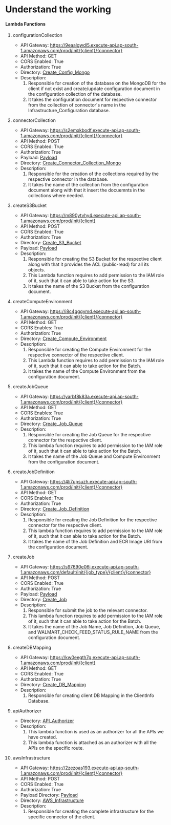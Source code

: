 # Understand the working

#### Lambda Functions
1. configurationCollection
    - API Gateway: https://9eaalgwdl5.execute-api.ap-south-1.amazonaws.com/prod/init/{client}/{connector}
    - API Method: GET
    - CORS Enabled: True
    - Authorization: True
    - Directory: [Create_Config_Mongo](Create_Config_Mongo)
    - Description: 
        1. Responsible for creation of the database on the MongoDB for the client if not exist and create/update configuration document in the configuration collection of the database.
        2. It takes the configuration document for respective connector from the collection of connector's name in the Infrastructure_Configuration database.

2. connectorCollection
    - API Gateway: https://s2emxkbodf.execute-api.ap-south-1.amazonaws.com/prod/init/{client}/{connector}
    - API Method: POST
    - CORS Enabled: True
    - Authorization: True
    - Payload: [Payload](Payloads/connectorCollectionPayload.md)
    - Directory: [Create_Connector_Collection_Mongo](Create_Connector_Collection_Mongo)
    - Description:
        1. Responsible for the creation of the collections required by the respective connector in the database.
        2. It takes the name of the collection from the configuration document along with that it insert the docuemnts in the collections where needed.

3. createS3Bucket
    - API Gateway: https://m890ytvhy4.execute-api.ap-south-1.amazonaws.com/prod/init/{client}
    - API Method: POST
    - CORS Enabled: True
    - Authorization: True
    - Directory: [Create_S3_Bucket](Create_S3_Bucket)
    - Payload: [Payload](Payloads/s3BucketPayload.md) 
    - Description:
        1. Responsible for creating the S3 Bucket for the respective client along with that it provides the ACL (public-read) for all its objects.
        2. This Lambda function requires to add permission to the IAM role of it, such that it can able to take action for the S3.
        3. It takes the name of the S3 Bucket from the configuration document.

4. createComputeEnvironment
    - API Gateway: https://i8c4gggymd.execute-api.ap-south-1.amazonaws.com/prod/init/{client}/{connector}
    - API Method: GET
    - CORS Enables: True
    - Authorization: True
    - Directory: [Create_Compute_Environment](Create_Compute_Environment)
    - Description:
        1. Responsible for creating the Compute Environment for the respective connector of the respective client.
        2. This Lambda function requires to add permission to the IAM role of it, such that it can able to take action for the Batch.
        3. It takes the name of the Compute Environment from the configuration document.

5. createJobQueue
    - API Gateway: https://yarbf8k83a.execute-api.ap-south-1.amazonaws.com/prod/init/{client}/{connector}
    - API Method: GET
    - CORS Enables: True
    - Authorization: True
    - Directory: [Create_Job_Queue](Create_Job_Queue)
    - Description:
        1. Responsible for creating the Job Queue for the respective connector for the respective client.
        2. This lambda function requires to add permission to the IAM role of it, such that it can able to take action for the Batch.
        3. It takes the name of the Job Queue and Compute Environment from the configuration document.

6. createJobDefinition
    - API Gateway: https://4li7upsuzh.execute-api.ap-south-1.amazonaws.com/prod/init/{client}/{connector}
    - API Method: GET
    - CORS Enabled: True
    - Authorization: True
    - Directory: [Create_Job_Definition](Create_Job_Definition)
    - Description:
        1. Responsible for creating the Job Definition for the respective connector for the respective client.
        2. This lambda function requires to add permission to the IAM role of it, such that it can able to take action for the Batch.
        3. It takes the name of the Job Definition and ECR Image URI from the configuration document.

7. createJob
    - API Gateway: https://s97690e06j.execute-api.ap-south-1.amazonaws.com/default/init/{job_type}/{client}/{connector}
    - API Method: POST
    - CORS Enabled: True
    - Authorization: True
    - Payload: [Payload](Payloads/createJobPayload.md)
    - Directory: [Create_Job](Create_Job)
    - Description:
        1. Responsible for submit the job to the relevant connector.
        2. This lambda function requires to add permission to the IAM role of it, such that it can able to take action for the Batch.
        3. It takes the name of the Job Name, Job Definition, Job Queue, and WALMART_CHECK_FEED_STATUS_RULE_NAME from the configuration document.

8. createDBMapping
    - API Gateway: https://kw0eegth7g.execute-api.ap-south-1.amazonaws.com/prod/init/{client}
    - API Method: GET
    - CORS Enabled: True
    - Authorization: True
    - Directory: [Create_DB_Mapping](Create_DB_Mapping)
    - Description:
        1. Responsible for creating client DB Mapping in the ClientInfo Database.

9. apiAuthorizer
    - Directory: [API_Authorizer](API_Authorizer)
    - Description:
        1. This lambda function is used as an authorizer for all the APIs we have created.
        2. This lambda function is attached as an authorizer with all the APIs on the specific route.

10. awsInfrastructure
    - API Gateway: https://2zezoas193.execute-api.ap-south-1.amazonaws.com/prod/init/{client}/{connector}
    - API Method: POST
    - CORS Enabled: True
    - Authorization: True
    - Payload Directory: [Payload](Working_JSONs)
    - Directory: [AWS_Infrastructure](AWS_Infrastructure)
    - Description:
        1. Responsible for creating the complete infrastructure for the specific connector of the client.
